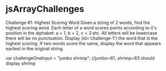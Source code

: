 # jsArrayChallenges

Challenge #1: Highest Scoring Word
Given a string of 2 words, find the highest scoring word. Each letter of a word scores points according to it's position in the alphabet: a = 1, b = 2, c = 3 etc. All letters will be lowercase there will be no punctuation. Display (id='challenge-1') the word that is the highest scoring. If two words score the same, display the word that appears earliest in the original string.

var challengeOneInput = "jumbo shrimp";  //jumbo=61, shrimp=83 should display shrimp